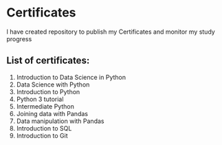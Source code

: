 # Certificates
I have created repository to publish my Certificates and monitor my study progress

## List of certificates:
1. Introduction to Data Science in Python
2. Data Science with Python 
3. Introduction to Python
4. Python 3 tutorial 
5. Intermediate Python
6. Joining data with Pandas
7. Data manipulation with Pandas
8. Introduction to SQL
9. Introduction to Git
